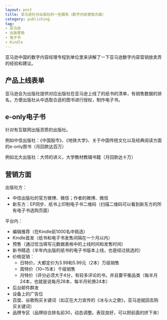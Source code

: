 ```yaml
---
layout: post
title: 亚马逊针对出版社的一些服务（数字内容营销方面）
category: publishing
tag:
- 亚马逊
- 出版营销
- 电子书
- Kindle
---
```


亚马逊中国的数字内容经理专程到单位里来讲解了一下亚马逊数字内容营销放卖弄的经验和建议。
<!--more-->

## 产品上线表单

亚马逊会为出版社提供对应出版社在亚马逊上线了的纸书的清单，有销售数据的排名，方便出版社从中选取合适的图书进行授权，制作电子书。

## e-only电子书

针对有互联网出版资质的出版社。

例如中信出版社：《中国股市》、《地铁大学》、关于中国传统文化以及经典阅读方面的e-only图书（月回款达百万）

例如北大出版社：大师的讲义，大学教材教辅书籍（月回款达十万）

## 营销方面

出版社方：

- 中信出版社的官方微博、微信；作者的微博、微信
- 新东方：EP同步、纸书上印制电子书二维码（扫描二维码可以看到新东方的所有电子书选购页面）

平台内：

- 编辑推荐（在Kindle前1000名中挑选）
- Kindle首发（纸书和电子书发售间隔在一个月以内）
- 预售（通过恰当填写元数据表格中的上线时间和发售时间）
- 新书精选（半年内出版的纸书的电子书版本上线，也是经过挑选的）
- 价格促销：
    - 日特价，大都定价为3.99和5.99元（2本）万级销售
    - 周特价（10~15本）千级销售
    - 月特价（评分必须大于4分，有较多评论的书，并且要平衡品类（每半月24本，也就是说每月28本、每半月轮换24本）
- 后台邮件群发
- 设备上的广告位
- 百度、谷歌购买关键词（如正在大力宣传的《冰与火之歌》，亚马逊就回去购买关键词）
- 品牌专区（品牌综合排名前30，动态调整。表现良好，可以把前面的挤下来）


